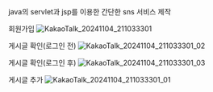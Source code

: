 java의 servlet과 jsp를 이용한 간단한 sns 서비스 제작

회원가입
![KakaoTalk_20241104_211033301](https://github.com/user-attachments/assets/5f201129-fbd3-457b-8f00-4783e8f9c367)

게시글 확인(로그인 전)
![KakaoTalk_20241104_211033301_02](https://github.com/user-attachments/assets/88a7c203-26e1-4bce-9adb-1fc478eea378)

게시글 확인(로그인 후)
![KakaoTalk_20241104_211033301_03](https://github.com/user-attachments/assets/27ebe95d-c73f-440a-8dee-080b795d0c8c)

게시글 추가
![KakaoTalk_20241104_211033301_01](https://github.com/user-attachments/assets/19e4aee5-5b63-4e3e-9b4d-b40cbd084fdb)
